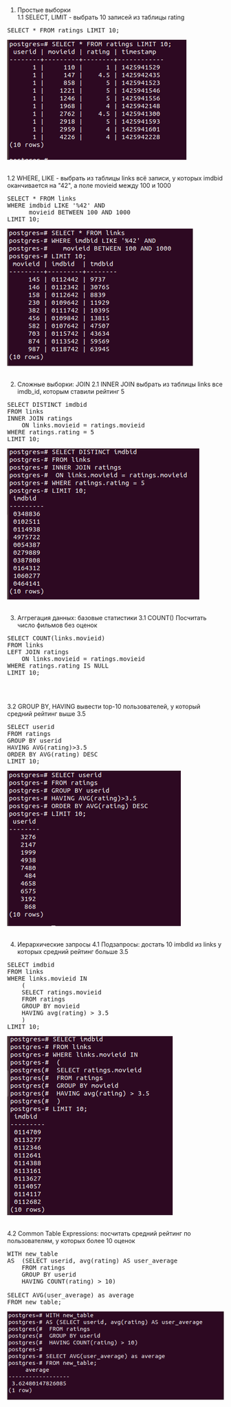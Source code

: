 1. Простые выборки<br/>
1.1 SELECT, LIMIT - выбрать 10 записей из таблицы rating<br/>

<pre>
SELECT * FROM ratings LIMIT 10;
</pre>
<img src="hw2-1.1.PNG" alt="">
<br/><br/>

1.2 WHERE, LIKE - выбрать из таблицы links всё записи, у которых imdbid оканчивается на "42", а поле movieid между 100 и 1000
<pre>
SELECT * FROM links 
WHERE imdbid LIKE '%42' AND
	  movieid BETWEEN 100 AND 1000
LIMIT 10;
</pre>
<img src="hw2-1.2.png" alt="">
<br/><br/>

2. Сложные выборки: JOIN
2.1 INNER JOIN выбрать из таблицы links все imdb_id, которым ставили рейтинг 5
<pre>
SELECT DISTINCT imdbid 
FROM links 
INNER JOIN ratings
	ON links.movieid = ratings.movieid
WHERE ratings.rating = 5
LIMIT 10;
</pre>
<img src="hw2-2.png" alt="">
<br/><br/>

3. Аггрегация данных: базовые статистики
3.1 COUNT() Посчитать число фильмов без оценок
<pre>
SELECT COUNT(links.movieid)
FROM links
LEFT JOIN ratings
	ON links.movieid = ratings.movieid 
WHERE ratings.rating IS NULL
LIMIT 10;
</pre>
<img src="HW#2/hw2-3.1.png" alt="">
<br/><br/>

3.2 GROUP BY, HAVING вывести top-10 пользователей, у который средний рейтинг выше 3.5
<pre>
SELECT userid
FROM ratings
GROUP BY userid
HAVING AVG(rating)>3.5
ORDER BY AVG(rating) DESC
LIMIT 10;
</pre>
<img src="hw2-3.2.png" alt="">
<br/><br/>

4. Иерархические запросы
4.1 Подзапросы: достать 10 imbdId из links у которых средний рейтинг больше 3.5
<pre>
SELECT imdbid
FROM links
WHERE links.movieid IN 
	(
	SELECT ratings.movieid
	FROM ratings
	GROUP BY movieid
	HAVING avg(rating) > 3.5
	)
LIMIT 10;
</pre>
<img src="hw2-4.1.png" alt=""><br/><br/>

4.2 Common Table Expressions: посчитать средний рейтинг по пользователям, у которых более 10 оценок
<pre>
WITH new_table
AS	(SELECT userid, avg(rating) AS user_average
	FROM ratings
	GROUP BY userid
	HAVING COUNT(rating) > 10)
	
SELECT AVG(user_average) as average
FROM new_table;
</pre>
<img src="hw2-4.2.png" alt="">
